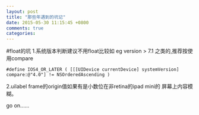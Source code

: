 ```yaml
---
layout: post
title: "那些年遇到的坑记"
date: 2015-05-30 11:15:45 +0800
comments: true
categories: 
---
```

#float的坑
1.系统版本判断建议不用float比较如 eg version > 7.1 之类的,推荐按使用compare

	#define IOS4_OR_LATER ( [[[UIDevice currentDevice] systemVersion] compare:@"4.0"] != NSOrderedAscending )

2.uilabel frame的origin值如果有是小数位在非retina的ipad mini的 屏幕上内容模糊。

go on......